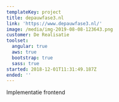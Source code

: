 ```yaml
---
templateKey: project
title: depauwfase3.nl
link: 'https://www.depauwfase3.nl/'
image: /media/img-2019-08-08-123643.png
customer: De Realisatie
toolset:
  angular: true
  aws: true
  bootstrap: true
  sass: true
started: 2018-12-01T11:31:49.187Z
ended: ''
---
```

Implementatie frontend
